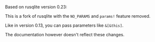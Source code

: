 Based on rusqlite version 0.23:

This is a fork of rusqlite with the `NO_PARAMS` and `params!` feature removed.

Like in version 0.13, you can pass parameters like `&[&this]`.

The documentation however doesn't reflect these changes.

